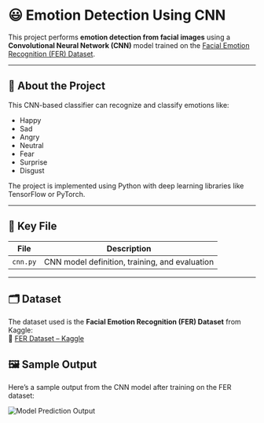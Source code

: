 # 😃 Emotion Detection Using CNN

This project performs **emotion detection from facial images** using a **Convolutional Neural Network (CNN)** model trained on the [Facial Emotion Recognition (FER) Dataset](https://www.kaggle.com/datasets/ananthu017/emotion-detection-fer/data).

---

## 🧠 About the Project

This CNN-based classifier can recognize and classify emotions like:
- Happy
- Sad
- Angry
- Neutral
- Fear
- Surprise
- Disgust

The project is implemented using Python with deep learning libraries like TensorFlow or PyTorch.

---

## 📁 Key File

| File     | Description                                      |
|----------|--------------------------------------------------|
| `cnn.py` | CNN model definition, training, and evaluation   |

---

## 🗂️ Dataset

The dataset used is the **Facial Emotion Recognition (FER) Dataset** from Kaggle:  
🔗 [FER Dataset – Kaggle](https://www.kaggle.com/datasets/ananthu017/emotion-detection-fer/data)


## 🖼️ Sample Output

Here’s a sample output from the CNN model after training on the FER dataset:

![Model Prediction Output](https://github.com/user-attachments/assets/d6519389-24a5-42b5-8662-9b1db5339082)


